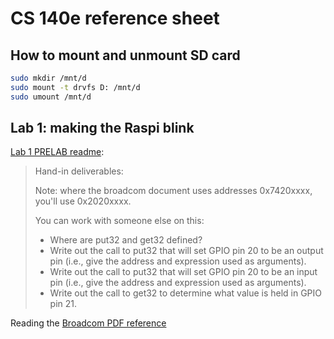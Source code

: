 # CS 140e reference sheet

## How to mount and unmount SD card

```bash
sudo mkdir /mnt/d
sudo mount -t drvfs D: /mnt/d
sudo umount /mnt/d
```

## Lab 1: making the Raspi blink

[Lab 1 PRELAB readme](https://github.com/dddrrreee/cs140e-20win/blob/master/labs/1-gpio/PRELAB.md):

> Hand-in deliverables:
>
> Note: where the broadcom document uses addresses 0x7420xxxx, you'll use 0x2020xxxx.
> 
> You can work with someone else on this:
>   - Where are put32 and get32 defined?
>   - Write out the call to put32 that will set GPIO pin 20 to be an output
>     pin (i.e., give the address and expression used as arguments).
>   - Write out the call to put32 that will set GPIO pin 20 to be an
>     input pin (i.e., give the address and expression used as arguments).
>   - Write out the call to get32 to determine what value is held in GPIO pin 21.

Reading the [Broadcom PDF reference](https://github.com/dddrrreee/cs140e-20win/blob/master/docs/BCM2835-ARM-Peripherals.annot.PDF)

